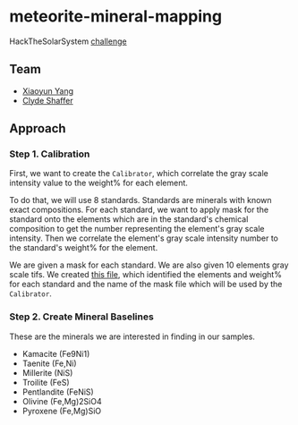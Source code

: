 # meteorite-mineral-mapping

HackTheSolarSystem [challenge](https://github.com/amnh/HackTheSolarSystem/wiki/Meteorite-Mineral-Mapping)

## Team

- [Xiaoyun Yang](https://github.com/xiaoyunyang)
- [Clyde Shaffer](https://github.com/clydeshaffer)

## Approach

### Step 1. Calibration

First, we want to create the `Calibrator`, which correlate the gray scale intensity value to the weight% for each element.

To do that, we will use 8 standards. Standards are minerals with known exact compositions. For each standard, we want to apply mask for the standard onto the elements which are in the standard's chemical composition to get the number representing the element's gray scale intensity. Then we correlate the element's gray scale intensity number to the standard's weight% for the element.

We are given a mask for each standard. We are also given 10 elements gray scale tifs. We created [this file](src/calibrator/standards.json), which identified the elements and weight% for each standard and the name of the mask file which will be used by the `Calibrator`.

### Step 2. Create Mineral Baselines

These are the minerals we are interested in finding in our samples.

- Kamacite (Fe9Ni1)
- Taenite (Fe,Ni)
- Millerite (NiS)
- Troilite (FeS)
- Pentlandite	(FeNiS)
- Olivine (Fe,Mg)2SiO4
- Pyroxene (Fe,Mg)SiO